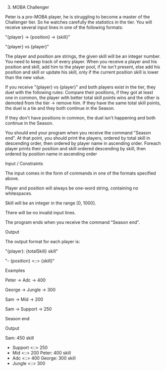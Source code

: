 3. MOBA Challenger


Peter is a pro-MOBA player, he is struggling to become а master of the Challenger tier. So he watches carefully the statistics in the tier.
You will receive several input lines in one of the following formats:

"{player} -> {position} -> {skill}"

"{player} vs {player}"

The player and position are strings, the given skill will be an integer number. You need to keep track of every player. 
When you receive a player and his position and skill, add him to the player pool, if he isn't present, else add his position and skill or update his skill, only if the current position skill is lower than the new value.

If you receive "{player} vs {player}" and both players exist in the tier, they duel with the following rules:
Compare their positions, if they got at least one in common, the player with better total skill points wins and the other is demoted from the tier -> remove him. If they have the same total skill points, the duel is a tie and they both continue in the Season.

If they don't have positions in common, the duel isn't happening and both continue in the Season.

You should end your program when you receive the command "Season end". At that point, you should print the players, ordered by total skill in descending order, then ordered by player name in ascending order. Foreach player prints their position and skill ordered descending by skill, then ordered by position name in ascending order

Input / Constraints

The input comes in the form of commands in one of the formats specified above.

Player and position will always be one-word string, containing no whitespaces.

Skill will be an integer in the range [0, 1000].

There will be no invalid input lines.

The program ends when you receive the command "Season end".

Output

The output format for each player is:

"{player}: {totalSkill} skill"

"- {position} <::> {skill}"

Examples

Peter -> Adc -> 400

George -> Jungle -> 300

Sam -> Mid -> 200

Sam -> Support -> 250

Season end

Output

Sam: 450 skill
- Support <::> 250
- Mid <::> 200
Peter: 400 skill
- Adc <::> 400
George: 300 skill
- Jungle <::> 300

